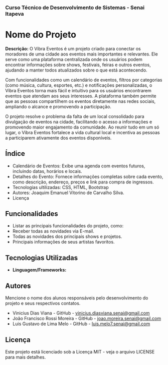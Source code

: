 
### Curso Técnico de Desenvolvimento de Sistemas - Senai Itapeva
# Nome do Projeto
**Descrição:**
O Vibra Eventos é um projeto criado para conectar os moradores de uma cidade aos eventos mais importantes e relevantes. Ele serve como uma plataforma centralizada onde os usuários podem encontrar informações sobre shows, festivais, feiras e outros eventos, ajudando a manter todos atualizados sobre o que está acontecendo.

Com funcionalidades como um calendário de eventos, filtros por categorias (como música, cultura, esportes, etc.) e notificações personalizadas, o Vibra Eventos torna mais fácil e intuitivo para os usuários encontrarem eventos que atendam aos seus interesses. A plataforma também permite que as pessoas compartilhem os eventos diretamente nas redes sociais, ampliando o alcance e promovendo a participação.

O projeto resolve o problema da falta de um local consolidado para divulgação de eventos na cidade, facilitando o acesso a informações e promovendo maior engajamento da comunidade. Ao reunir tudo em um só lugar, o Vibra Eventos fortalece a vida cultural local e incentiva as pessoas a participarem ativamente dos eventos disponíveis.
## Índice
- Calendário de Eventos: Exibe uma agenda com eventos futuros, incluindo datas, horários e locais.
- Detalhes do Evento: Fornece informações completas sobre cada evento, como descrição, endereço, preços e link para compra de ingressos.
- Tecnologias ultilizadas: CSS, HTML, Bootstrap
- Autores: Joaquim Emanuel Vitorino de Carvalho Silva.
- Licença
## Funcionalidades
- Listar as principais funcionalidades do projeto, como:
 - Receber todas as novidades via E-mail.
 - Todas as novidades dos principais shows e projetos.
 - Principais informações de seus artistas favoritos.
## Tecnologias Utilizadas
- **Linguagem/Frameworks:**
## Autores
Mencione o nome dos alunos responsáveis pelo desenvolvimento do projeto e seus respectivos contatos.
- Vinicius Dias Viana - GitHub - vinicius.diasviana.senai@gmail.com
- João Francisco Rossi Moreira - GitHub - joao.moreira.senai@gmail.com
- Luis Gustavo de Lima Melo - GitHub - luis.melo7.senai@gmail.com
## Licença
Este projeto está licenciado sob a Licença MIT - veja o arquivo LICENSE para mais detalhes.